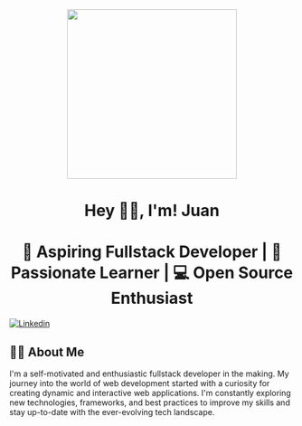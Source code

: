 <div id='header' align='center'>
  <img src='https://media.giphy.com/media/v1.Y2lkPTc5MGI3NjExbGZiczl0bG82YmFjbWttamplNHUxb2g2ZmM4YWRqZHptZDJjMXh4OSZlcD12MV9pbnRlcm5hbF9naWZfYnlfaWQmY3Q9Zw/Dh5q0sShxgp13DwrvG/giphy.gif' width='300'>
  <h1>Hey 🖐🏻, I'm! Juan</h1>
  <h1>🚀 Aspiring Fullstack Developer | 🌱 Passionate Learner | 💻 Open Source Enthusiast</h1>
</div>

[![Linkedin](https://fontawesome.com/icons/linkedin?f=brands&s=solid)](https://www.linkedin.com/in/juan-fierro-/a)


<h2>👨‍💻 About Me</h2>
<h14>I'm a self-motivated and enthusiastic fullstack developer in the making. My journey into the world of web development started with a curiosity for creating dynamic and interactive web applications. I'm constantly exploring new technologies, frameworks, and best practices to improve my skills and stay up-to-date with the ever-evolving tech landscape.</h4>














